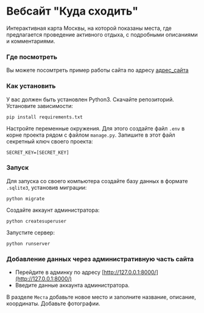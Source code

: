 # Вебсайт "Куда сходить"

 Интерактивная карта Москвы, на которой показаны места, где предлагается проведение активного отдыха, с подробными описаниями и комментариями. 

 ### Где посмотреть
 Вы можете посомтреть пример работы сайта по адресу [адрес_сайта](адрес_сайта)
 
 ### Как установить

 У вас должен быть установлен Python3. Скачайте репозиторий.  
 Установите зависимости:
 ```
 pip install requirements.txt
 ```
 Настройте переменные окружения. Для этого создайте файл `.env` в корне проекта рядом с файлом `manage.py`.
 Запишите в этот файл секретный ключ своего проекта:
 ```
 SECRET_KEY=[SECRET_KEY]
 ```

 ### Запуск

 Для запуска со своего компьютера создайте базу данных в формате `.sqlite3`, установив миграции:
 ```
 python migrate
 ```
 Создайте аккаунт администратора:
 ```
 python createsuperuser
 ```
 Запустите сервер:
 ```
 python runserver
 ```

 ### Добавление данных через административную часть сайта

 - Перейдите в админку по адресу [http://127.0.0.1:8000/](http://127.0.0.1:8000/)
 - Введите данные аккаунта администратора.

 В разделе `Места` добавьте новое место и заполните название, описание, координаты. Добавьте фотографии.
